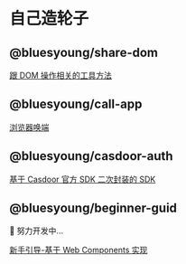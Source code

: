 # 自己造轮子

## @bluesyoung/share-dom

[跟 DOM 操作相关的工具方法](./packages/share-dom/README.md)

## @bluesyoung/call-app

[浏览器唤端](./packages/call-app/README.md)

## @bluesyoung/casdoor-auth

[基于 Casdoor 官方 SDK 二次封装的 SDK](./packages/casdoor-auth/README.md)

## @bluesyoung/beginner-guid

🚧 努力开发中...

[新手引导-基于 Web Components 实现](./packages/beginner-guid/README.md)